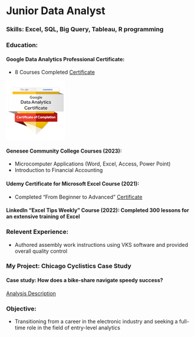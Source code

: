 # Junior Data Analyst

### Skills: Excel, SQL, Big Query, Tableau, R programming

### Education:

#### Google Data Analytics Professional Certificate:
- 8 Courses Completed
[Certificate](https://www.coursera.org/share/2ee91bdc4a89b821fbb89e80e85a6241)

![Coursera Badge](/Images/google_badge.png)

#### Genesee Community College Courses (2023):
- Microcomputer Applications (Word, Excel, Access, Power Point)
- Introduction to Financial Accounting

#### Udemy Certificate for Microsoft Excel Course (2021):  
- Completed “From Beginner to Advanced”
[Certificate](https://www.udemy.com/certificate/UC-b6f25bf5-7a81-440d-9fb2-c4453ca03353/)

#### LinkedIn “Excel Tips Weekly” Course (2022): Completed 300 lessons for an extensive training of Excel

### Relevent Experience:
- Authored assembly work instructions using VKS software and provided overall quality control

### My Project: Chicago Cyclistics Case Study
#### Case study: How does a bike-share navigate speedy success?
[Analysis Description](Analysis%20Description.pdf)

### Objective:
- Transitioning from a career in the electronic industry and seeking a full-time role in the field of entry-level analytics

